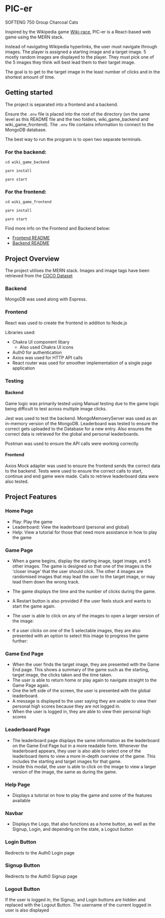 # PIC-er

SOFTENG 750 Group Charcoal Cats

Inspired by the Wikipedia game [Wiki-race](https://en.wikipedia.org/wiki/Wikipedia:Wikirace), PIC-er is a React-based web game using the MERN stack.

Instead of navigating Wikipedia hyperlinks, the user must navigate through images. The player is assigned a starting image and a target image. 5 mostly random images are displayed to the player. They must pick one of the 5 images they think will best lead them to their target image.

The goal is to get to the target image in the least number of clicks and in the shortest amount of time.

## Getting started

The project is separated into a frontend and a backend. 

Ensure the `.env` file is placed into the root of the directory (on the same level as this README file and the two folders, wiki_game_backend and wiki_game_frontend). The `.env` file contains information to connect to the MongoDB database.

The best way to run the program is to open two separate terminals.

### For the backend:

`cd wiki_game_backend`

`yarn install`

`yarn start`

### For the frontend:

`cd wiki_game_frontend`

`yarn install`

`yarn start`

Find more info on the Frontend and Backend below:
* [Frontend README](./wiki_game_frontend/README.md)
* [Backend README](./wiki_game_backend/README.md)

## Project Overview

The project utilises the MERN stack. Images and image tags have been retrieved from the [COCO Dataset](https://cocodataset.org/#home)

### Backend

MongoDB was used along with Express.

### Frontend

React was used to create the frontend in addition to Node.js

Libraries used:
* Chakra UI component libary
  * Also used Chakra UI icons
* Auth0 for authentication
* Axios was used for HTTP API calls
* React router was used for smoother implementation of a single page application

### Testing

#### Backend

Game logic was primarily tested using Manual testing due to the game logic being difficult to test across multiple image clicks.

Jest was used to test the backend. MongoMemoeryServer was used as an in-memory version of the MongoDB. Leaderboard was tested to ensure the correct gets uploaded to the Database for a new entry. Also ensures the correct data is retrieved for the global and personal leaderboards.

Postman was used to ensure the API calls were working correctly.

#### Frontend

Axios Mock adapter was used to ensure the frontend sends the correct data to the backend. Tests were used to ensure the correct calls to start, continue and end game were made. Calls to retrieve leaderboard data were also tested.

## Project Features

### Home Page


* Play: Play the game
* Leaderboard: View the leaderboard (personal and global)
* Help: View a tutorial for those that need more assistance in how to play the game

### Game Page



* When a game begins, display the starting image, taget image, and 5 other images. The game is designed so that one of the images is the 'closer image' that the user should click. The other 4 images are randomised images that may lead the user to the target image, or may lead them down the wrong track.
* The game displays the time and the number of clicks during the game.
* A Restart button is also provided if the user feels stuck and wants to start the game again.
* The user is able to click on any of the images to open a larger version of the image:
  
* If a user clicks on one of the 5 selectable images, they are also presented with an option to select this image to progress the game further:

### Game End Page


* When the user finds the target image, they are presented with the Game End page. This shows a summary of the game such as the starting, target image, the clicks taken and the time taken.
* The user is able to return home or play again to navigate straight to the Game Page again.
* One the left side of the screen, the user is presented with the global leaderboard. 
* A message is displayed to the user saying they are unable to view their personal high scores because they are not logged in.
* When the user is logged in, they are able to view their personal high scores

### Leaderboard Page

* The leaderboard page displays the same information as the leaderboard on the Game End Page but in a more readable form. Whenever the leaderboard appears, they user is also able to select one of the leaderboard items to view a more in-depth overview of the game. This includes the starting and target images for that game.
* Inside this modal, the user is able to click on the image to view a larger version of the image, the same as during the game.

### Help Page


* Displays a tutorial on how to play the game and some of the features available

### Navbar

* Displays the Logo, that also functions as a home button, as well as the Signup, Login, and depending on the state, a Logout button

### Login Button

Redirects to the Auth0 Login page

### Signup Button

Redirects to the Auth0 Signup page

### Logout Button

If the user is logged in, the Signup, and Login buttons are hidden and replaced with the Logout Button. The username of the current logged in user is also displayed

